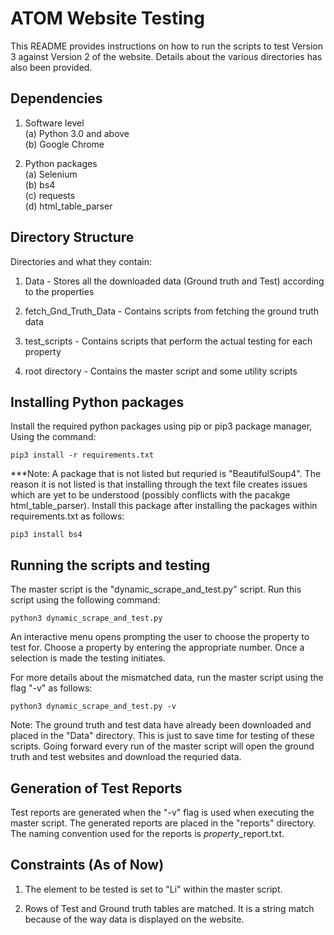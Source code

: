 
# ATOM Website Testing

This README provides instructions on how to run the scripts to test
Version 3 against Version 2 of the website. Details about the 
various directories has also been provided.

## Dependencies

1. Software level\
(a) Python 3.0 and above\
(b) Google Chrome

2. Python packages\
(a) Selenium\
(b) bs4\
(c) requests\
(d) html_table_parser

## Directory Structure

Directories and what they contain:
1. Data - Stores all the downloaded data (Ground truth and Test)
              according to the properties

2. fetch_Gnd_Truth_Data - Contains scripts from fetching the
                        ground truth data

3. test_scripts - Contains scripts that perform the actual testing
                      for each property

4. root directory - Contains the master script and some utility scripts

## Installing Python packages

Install the required python packages using pip or pip3 package manager,
Using the command:

    pip3 install -r requirements.txt

***Note: A package that is not listed but requried is "BeautifulSoup4".
The reason it is not listed is that installing through the text file
creates issues which are yet to be understood (possibly conflicts with the pacakge
html_table_parser). Install this package after installing the packages within
requirements.txt as follows:

    pip3 install bs4

## Running the scripts and testing

The master script is the "dynamic_scrape_and_test.py" script. Run this script
using the following command: 
   
    python3 dynamic_scrape_and_test.py


An interactive menu opens prompting the user to choose the property to test for.
Choose a property by entering the appropriate number. Once a selection is made
the testing initiates.

For more details about the mismatched data, run the master script using the flag
"-v" as follows:

    python3 dynamic_scrape_and_test.py -v


Note: The ground truth and test data have already been downloaded and placed in
    the "Data" directory. This is just to save time for testing of these
    scripts. Going forward every run of the master script will open the ground
    truth and test websites and download the requried data.

## Generation of Test Reports

Test reports are generated when the "-v" flag is used when executing the master
script. The generated reports are placed in the "reports" directory. The naming
convention used for the reports is *property*_report.txt.

## Constraints (As of Now)

1. The element to be tested is set to "Li" within the master script. 

2. Rows of Test and Ground truth tables are matched. It is a string
   match because of the way data is displayed on the website.